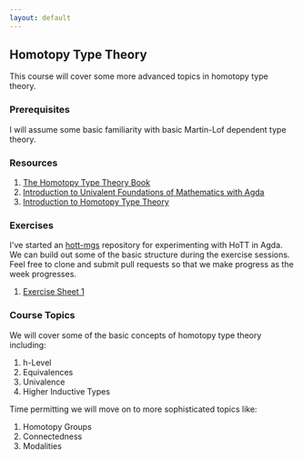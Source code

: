 ```yaml
---
layout: default
---
```


## Homotopy Type Theory

This course will cover some more advanced topics in homotopy type theory.

### Prerequisites

I will assume some basic familiarity with basic Martin-Lof dependent
type theory.

### Resources

1. [The Homotopy Type Theory Book](https://homotopytypetheory.org/book/)
1. [Introduction to Univalent Foundations of Mathematics with Agda](https://www.cs.bham.ac.uk/~mhe/HoTT-UF-in-Agda-Lecture-Notes/)
1. [Introduction to Homotopy Type Theory](https://arxiv.org/abs/2212.11082)

### Exercises

I've started an [hott-mgs](https://github.com/ericfinster/hott-mgs) repository for experimenting with HoTT in Agda.  We can build out some of the basic structure during the exercise sessions.  Feel free to clone and submit pull requests so that we make progress as the week progresses.

1. [Exercise Sheet 1](files/hott-mgs-exercises-1.pdf)

### Course Topics

We will cover some of the basic concepts of homotopy type theory 
including:

1. h-Level
1. Equivalences
1. Univalence
1. Higher Inductive Types

Time permitting we will move on to more sophisticated topics like:

1. Homotopy Groups
1. Connectedness
1. Modalities 
